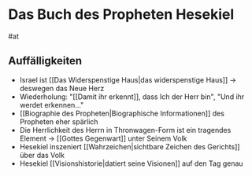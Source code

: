 # Das Buch des Propheten Hesekiel

#at

## Auffälligkeiten

- Israel ist [[Das Widerspenstige Haus|das widerspenstige Haus]] -> deswegen das Neue Herz
- Wiederholung: "[[Damit ihr erkennt]], dass Ich der Herr bin", "Und ihr werdet erkennen..."
- [[Biographie des Propheten|Biographische Informationen]] des Propheten eher spärlich
- Die Herrlichkeit des Herrn in Thronwagen-Form ist ein tragendes Element -> [[Gottes Gegenwart]] unter Seinem Volk
- Hesekiel inszeniert [[Wahrzeichen|sichtbare Zeichen des Gerichts]] über das Volk
- Hesekiel [[Visionshistorie|datiert seine Visionen]] auf den Tag genau

